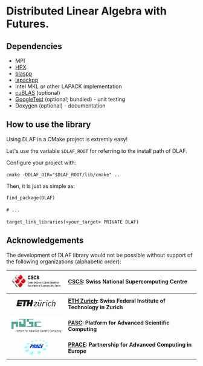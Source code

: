 # Distributed Linear Algebra with Futures.

## Dependencies

- MPI
- [HPX](https://github.com/STEllAR-GROUP/hpx)
- [blaspp](https://bitbucket.org/icl/blaspp/src/default/)
- [lapackpp](https://bitbucket.org/icl/lapackpp/src/default/)
- Intel MKL or other LAPACK implementation
- [cuBLAS](https://developer.nvidia.com/cublas) (optional)
- [GoogleTest](https://github.com/google/googletest) (optional; bundled) - unit testing
- Doxygen (optional) - documentation

## How to use the library

Using DLAF in a CMake project is extremly easy!

Let's use the variable `$DLAF_ROOT` for referring to the install path of DLAF.

Configure your project with:

`cmake -DDLAF_DIR="$DLAF_ROOT/lib/cmake" ..`

Then, it is just as simple as:

```
find_package(DLAF)

# ...

target_link_libraries(<your_target> PRIVATE DLAF)
```

## Acknowledgements

The development of DLAF library would not be possible without support of the following organizations (alphabetic order):

<img height="50" src="./doc/images/logo-cscs.jpg"> | [**CSCS**](https://www.cscs.ch)**: Swiss National Supercomputing Centre**
:---:|:---
<img height="50" src="./doc/images/logo-eth.svg"> | [**ETH Zurich**](https://ethz.ch/en.html)**: Swiss Federal Institute of Technology in Zurich**
<img height="50" src="./doc/images/logo-pasc.png"> | [**PASC**](https://www.pasc-ch.org/)**: Platform for Advanced Scientific Computing**
<img height="50" src="./doc/images/logo-prace.jpg"> | [**PRACE**](https://prace-ri.eu/)**: Partnership for Advanced Computing in Europe**